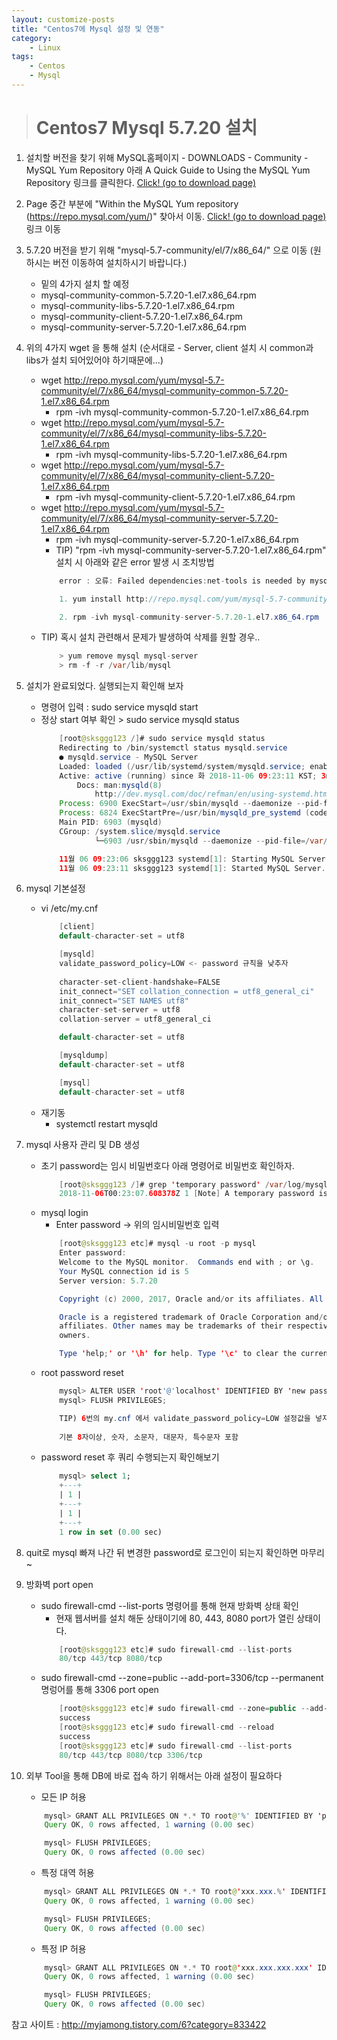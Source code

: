 ```yaml
---
layout: customize-posts
title: "Centos7에 Mysql 설정 및 연동"
category:
    - Linux
tags:
    - Centos
    - Mysql
---
```

># Centos7 Mysql 5.7.20 설치
1. 설치할 버전을 찾기 위해 MySQL홈페이지 - DOWNLOADS - Community - MySQL Yum Repository 아래 A Quick Guide to Using the MySQL Yum Repository 링크를 클릭한다. [Click! (go to download page)](https://dev.mysql.com/doc/mysql-yum-repo-quick-guide/en/)

2. Page 중간 부분에 "Within the MySQL Yum repository (https://repo.mysql.com/yum/)" 찾아서 이동. [Click! (go to download page)](https://repo.mysql.com/yum/) 링크 이동

3. 5.7.20 버전을 받기 위해 "mysql-5.7-community/el/7/x86_64/" 으로 이동 (원하시는 버전 이동하여 설치하시기 바랍니다.)
    * 밑의 4가지 설치 할 예정
    * mysql-community-common-5.7.20-1.el7.x86_64.rpm
    * mysql-community-libs-5.7.20-1.el7.x86_64.rpm
    * mysql-community-client-5.7.20-1.el7.x86_64.rpm
    * mysql-community-server-5.7.20-1.el7.x86_64.rpm

4. 위의 4가지 wget 을 통해 설치 (순서대로 - Server, client 설치 시 common과 libs가 설치 되어있어야 하기때문에...)
    * wget http://repo.mysql.com/yum/mysql-5.7-community/el/7/x86_64/mysql-community-common-5.7.20-1.el7.x86_64.rpm
        * rpm -ivh mysql-community-common-5.7.20-1.el7.x86_64.rpm
    * wget http://repo.mysql.com/yum/mysql-5.7-community/el/7/x86_64/mysql-community-libs-5.7.20-1.el7.x86_64.rpm
        * rpm -ivh mysql-community-libs-5.7.20-1.el7.x86_64.rpm
    * wget http://repo.mysql.com/yum/mysql-5.7-community/el/7/x86_64/mysql-community-client-5.7.20-1.el7.x86_64.rpm
        * rpm -ivh mysql-community-client-5.7.20-1.el7.x86_64.rpm
    * wget http://repo.mysql.com/yum/mysql-5.7-community/el/7/x86_64/mysql-community-server-5.7.20-1.el7.x86_64.rpm
        * rpm -ivh mysql-community-server-5.7.20-1.el7.x86_64.rpm
        * TIP) "rpm -ivh mysql-community-server-5.7.20-1.el7.x86_64.rpm" 설치 시 아래와 같은 error 발생 시 조치방법
        ```java
            error : 오류: Failed dependencies:net-tools is needed by mysql-community-server-5.7.20-1.el7.x86_64

            1. yum install http://repo.mysql.com/yum/mysql-5.7-community/el/7/x86_64/mysql-community-server-5.7.20-1.el7.x86_64.rpm

            2. rpm -ivh mysql-community-server-5.7.20-1.el7.x86_64.rpm
        ```
    * TIP) 혹시 설치 관련해서 문제가 발생하여 삭제를 원할 경우..
        ```java
            > yum remove mysql mysql-server
            > rm -f -r /var/lib/mysql
        ```   

5. 설치가 완료되었다. 실행되는지 확인해 보자
    *   명령어 입력 : sudo service mysqld start
    *   정상 start 여부 확인 > sudo service mysqld status
        ```java
            [root@sksggg123 /]# sudo service mysqld status
            Redirecting to /bin/systemctl status mysqld.service
            ● mysqld.service - MySQL Server
            Loaded: loaded (/usr/lib/systemd/system/mysqld.service; enabled; vendor preset: disabled)
            Active: active (running) since 화 2018-11-06 09:23:11 KST; 3min 37s ago
                Docs: man:mysqld(8)
                    http://dev.mysql.com/doc/refman/en/using-systemd.html
            Process: 6900 ExecStart=/usr/sbin/mysqld --daemonize --pid-file=/var/run/mysqld/mysqld.pid $MYSQLD_OPTS (code=exited, status=0/SUCCESS)
            Process: 6824 ExecStartPre=/usr/bin/mysqld_pre_systemd (code=exited, status=0/SUCCESS)
            Main PID: 6903 (mysqld)
            CGroup: /system.slice/mysqld.service
                    └─6903 /usr/sbin/mysqld --daemonize --pid-file=/var/run/mysqld/mysqld.pid

            11월 06 09:23:06 sksggg123 systemd[1]: Starting MySQL Server...
            11월 06 09:23:11 sksggg123 systemd[1]: Started MySQL Server.
        ```

6. mysql 기본설정
    * vi /etc/my.cnf
        ```java
            [client]
            default-character-set = utf8

            [mysqld]
            validate_password_policy=LOW <- password 규칙을 낮추자
            
            character-set-client-handshake=FALSE
            init_connect="SET collation_connection = utf8_general_ci"
            init_connect="SET NAMES utf8"
            character-set-server = utf8
            collation-server = utf8_general_ci

            default-character-set = utf8

            [mysqldump]
            default-character-set = utf8

            [mysql]
            default-character-set = utf8
        ```
    * 재기동 
        * systemctl restart mysqld

7. mysql 사용자 관리 및 DB 생성
    * 초기 password는 임시 비밀번호다 아래 명령어로 비밀번호 확인하자.
        ```java
            [root@sksggg123 /]# grep 'temporary password' /var/log/mysqld.log
            2018-11-06T00:23:07.608378Z 1 [Note] A temporary password is generated for root@localhost: *ah8l#c+ogSf
        ```
    * mysql login
        * Enter password -> 위의 임시비밀번호 입력
        ```java
            [root@sksggg123 etc]# mysql -u root -p mysql
            Enter password:
            Welcome to the MySQL monitor.  Commands end with ; or \g.
            Your MySQL connection id is 5
            Server version: 5.7.20

            Copyright (c) 2000, 2017, Oracle and/or its affiliates. All rights reserved.

            Oracle is a registered trademark of Oracle Corporation and/or its
            affiliates. Other names may be trademarks of their respective
            owners.

            Type 'help;' or '\h' for help. Type '\c' to clear the current input statement.
        ```    
    * root password reset
        ```java
            mysql> ALTER USER 'root'@'localhost' IDENTIFIED BY 'new password';
            mysql> FLUSH PRIVILEGES;
        ```
        ```java
            TIP) 6번의 my.cnf 에서 validate_password_policy=LOW 설정값을 넣지 않을 경우 default 규칙은 아래와 같다
            
            기본 8자이상, 숫자, 소문자, 대문자, 특수문자 포함
        ```
    * password reset 후 쿼리 수행되는지 확인해보기
        ```sql
            mysql> select 1;
            +---+
            | 1 |
            +---+
            | 1 |
            +---+
            1 row in set (0.00 sec)
        ```        
8. quit로 mysql 빠져 나간 뒤 변경한 password로 로그인이 되는지 확인하면 마무리~

9. 방화벽 port open
    * sudo firewall-cmd --list-ports 명령어를 통해 현재 방화벽 상태 확인
        * 현재 웹서버를 설치 해둔 상태이기에 80, 443, 8080 port가 열린 상태이다.
        ```java
            [root@sksggg123 etc]# sudo firewall-cmd --list-ports
            80/tcp 443/tcp 8080/tcp
        ```
    * sudo firewall-cmd --zone=public --add-port=3306/tcp --permanent 명렁어를 통해 3306 port open    
        ```java
            [root@sksggg123 etc]# sudo firewall-cmd --zone=public --add-port=3306/tcp --permanent
            success
            [root@sksggg123 etc]# sudo firewall-cmd --reload
            success
            [root@sksggg123 etc]# sudo firewall-cmd --list-ports
            80/tcp 443/tcp 8080/tcp 3306/tcp
        ```

10. 외부 Tool을 통해 DB에 바로 접속 하기 위해서는 아래 설정이 필요하다
    * 모든 IP 허용
    ```java
        mysql> GRANT ALL PRIVILEGES ON *.* TO root@'%' IDENTIFIED BY 'password';
        Query OK, 0 rows affected, 1 warning (0.00 sec)

        mysql> FLUSH PRIVILEGES;
        Query OK, 0 rows affected (0.00 sec)
    ```

    * 특정 대역 허용
    ```java
        mysql> GRANT ALL PRIVILEGES ON *.* TO root@'xxx.xxx.%' IDENTIFIED BY 'password';
        Query OK, 0 rows affected, 1 warning (0.00 sec)

        mysql> FLUSH PRIVILEGES;
        Query OK, 0 rows affected (0.00 sec)
    ```

    * 특정 IP 허용
    ```java
        mysql> GRANT ALL PRIVILEGES ON *.* TO root@'xxx.xxx.xxx.xxx' IDENTIFIED BY 'password';
        Query OK, 0 rows affected, 1 warning (0.00 sec)

        mysql> FLUSH PRIVILEGES;
        Query OK, 0 rows affected (0.00 sec)
    ```



참고 사이트 : http://myjamong.tistory.com/6?category=833422

